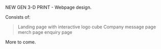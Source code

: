 NEW GEN 3-D PRINT - Webpage design.

Consists of:

> Landing page with interactive logo cube
>Company message page
> merch page
> enquiry page

More to come.
